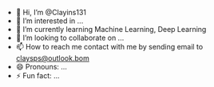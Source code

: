 - 👋 Hi, I’m @Clayins131
- 👀 I’m interested in ...
- 🌱 I’m currently learning Machine Learning, Deep Learning
- 💞️ I’m looking to collaborate on ...
- 📫 How to reach me contact with me by sending email to claysps@outlook.bom
- 😄 Pronouns: ...
- ⚡ Fun fact: ...

<!---
Clayins131/Clayins131 is a ✨ special ✨ repository because its `README.md` (this file) appears on your GitHub profile.
You can click the Preview link to take a look at your changes.
--->
